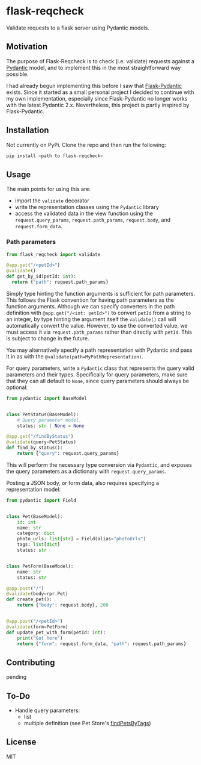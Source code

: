 # flask-reqcheck

Validate requests to a flask server using Pydantic models.

## Motivation

The purpose of Flask-Reqcheck is to check (i.e. validate) requests against a [Pydantic](https://docs.pydantic.dev/latest/) model, and to implement this in the most straightforward way possible.

I had already begun implementing this before I saw that [Flask-Pydantic](https://github.com/bauerji/flask-pydantic) exists. Since it started as a small personal project I decided to continue with my own implementation, especially since Flask-Pydantic no longer works with the latest Pydantic 2.x. Nevertheless, this project is partly inspired by Flask-Pydantic.

## Installation

Not currently on PyPi. Clone the repo and then run the following:

```python
pip install <path to flask-reqcheck>
```

## Usage

The main points for using this are:

- import the `validate` decorator
- write the representation classes using the `Pydantic` library
- access the validated data in the view function using the `request.query_params`, `request.path_params`, `request.body`, and `request.form_data`.

### Path parameters

```python
from flask_reqcheck import validate

@app.get("/<petId>")
@validate()
def get_by_id(petId: int):
  return {"path": request.path_params}

```

Simply type hinting the function arguments is sufficient for path parameters. This follows the Flask convention for having path parameters as the function arguments. Although we can specify converters in the path definition with `@app.get("/<int: petId>")` to convert `petId` from a string to an integer, by type hinting the argument itself the `validate()` call will automatically convert the value. However, to use the converted value, we must access it via `request.path_params` rather than directly with `petId`. This is subject to change in the future.

You may alternatively specify a path representation with Pydantic and pass it in as with the `@validate(path=MyPathRepresentation)`.

For query parameters, write a `Pydantic` class that represents the query valid parameters and their types. Specifically for query parameters, make sure that they can all default to `None`, since query parameters should always be optional:

```python
from pydantic import BaseModel


class PetStatus(BaseModel):
    # Query parameter model.
    status: str | None = None

@app.get("/findByStatus")
@validate(query=PetStatus)
def find_by_status():
    return {"query": request.query_params}
```

This will perform the necessary type conversion via `Pydantic`, and exposes the query parameters as a dictionary with `request.query_params`.

Posting a JSON body, or form data, also requires specifying a representation model:

```python
from pydantic import Field


class Pet(BaseModel):
    id: int
    name: str
    category: dict
    photo_urls: list[str] = Field(alias="photoUrls")
    tags: list[dict]
    status: str


class PetForm(BaseModel):
    name: str
    status: str

@app.post("/")
@validate(body=rpr.Pet)
def create_pet():
    return {"body": request.body}, 200


@app.post("/<petId>")
@validate(form=PetForm)
def update_pet_with_form(petId: int):
    print("Got here")
    return {"form": request.form_data, "path": request.path_params}
```

## Contributing

pending

## To-Do

- Handle query parameters:
  - list
  - multiple definition (see Pet Store's [findPetsByTags](https://petstore3.swagger.io/#/pet/findPetsByTags))

## License

MIT
